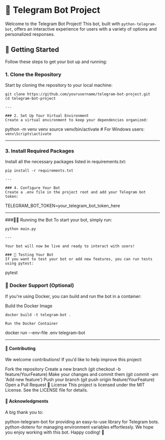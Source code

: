 # 🧩 Telegram Bot Project

Welcome to the Telegram Bot Project! This bot, built with `python-telegram-bot`, offers an interactive experience for users with a variety of options and personalized responses.

## 🚀 Getting Started

Follow these steps to get your bot up and running:

### 1. Clone the Repository

Start by cloning the repository to your local machine:

```
git clone https://github.com/yourusername/telegram-bot-project.git
cd telegram-bot-project

---

### 2. Set Up Your Virtual Environment
Create a virtual environment to keep your dependencies organized:

```
python -m venv venv
source venv/bin/activate   # For Windows users: `venv\Scripts\activate`

---

### 3. Install Required Packages
Install all the necessary packages listed in requirements.txt:

```
pip install -r requirements.txt

---

### 4. Configure Your Bot
Create a .env file in the project root and add your Telegram bot token:

```
TELEGRAM_BOT_TOKEN=your_telegram_bot_token_here

---

###🏃‍♂️ Running the Bot
To start your bot, simply run:

```
python main.py

---

Your bot will now be live and ready to interact with users!

### 🧪 Testing Your Bot
If you want to test your bot or add new features, you can run tests using pytest:

```
pytest

### 🐳 Docker Support (Optional)
If you're using Docker, you can build and run the bot in a container:

Build the Docker Image

```
docker build -t telegram-bot .

Run the Docker Container

```
docker run --env-file .env telegram-bot

---

#### 🌟 Contributing
We welcome contributions! If you’d like to help improve this project:

Fork the repository
Create a new branch (git checkout -b feature/YourFeature)
Make your changes and commit them (git commit -am 'Add new feature')
Push your branch (git push origin feature/YourFeature)
Open a Pull Request
📝 License
This project is licensed under the MIT License. See the LICENSE file for details.

#### 🙌 Acknowledgments
A big thank you to:

python-telegram-bot for providing an easy-to-use library for Telegram bots.
python-dotenv for managing environment variables effortlessly.
We hope you enjoy working with this bot. Happy coding! 🚀
